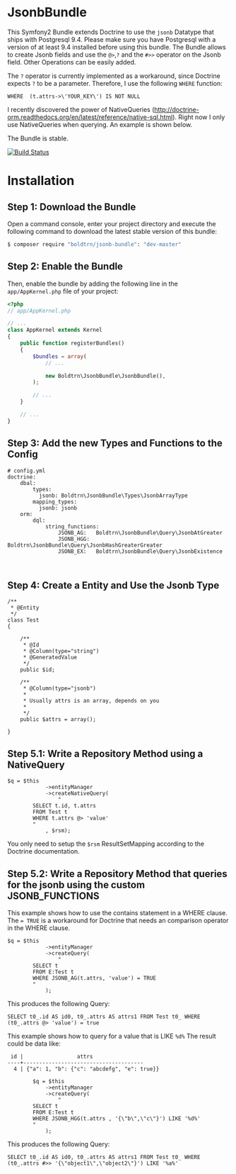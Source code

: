 JsonbBundle
============

This Symfony2 Bundle extends Doctrine to use the `jsonb` Datatype that ships with Postgresql 9.4.
Please make sure you have Postgresql with a version of at least 9.4 installed before using this bundle.
The Bundle allows to create Jsonb fields and use the `@>`,`?` and the `#>>` operator on the Jsonb field.
Other Operations can be easily added.

The `?` operator is currently implemented as a workaround, since Doctrine expects `?` to be a parameter. Therefore, I use the following `WHERE` function: 
 ```
 WHERE  (t.attrs->\'YOUR_KEY\') IS NOT NULL
 ```

I recently discovered the power of NativeQueries (http://doctrine-orm.readthedocs.org/en/latest/reference/native-sql.html).
Right now I only use NativeQueries when querying. An example is shown below.

The Bundle is stable.

[![Build Status](https://travis-ci.org/boldtrn/JsonbBundle.svg?branch=master)](https://travis-ci.org/boldtrn/JsonbBundle)

Installation
============

Step 1: Download the Bundle
---------------------------

Open a command console, enter your project directory and execute the
following command to download the latest stable version of this bundle:

```bash
$ composer require "boldtrn/jsonb-bundle": "dev-master"
```

Step 2: Enable the Bundle
-------------------------

Then, enable the bundle by adding the following line in the `app/AppKernel.php`
file of your project:

```php
<?php
// app/AppKernel.php

// ...
class AppKernel extends Kernel
{
    public function registerBundles()
    {
        $bundles = array(
            // ...

            new Boldtrn\JsonbBundle\JsonbBundle(),
        );

        // ...
    }

    // ...
}
```

Step 3: Add the new Types and Functions to the Config
-------------------------

```
# config.yml
doctrine:
    dbal:
        types:
          jsonb: Boldtrn\JsonbBundle\Types\JsonbArrayType
        mapping_types:
          jsonb: jsonb
    orm:
        dql:
            string_functions:
                JSONB_AG:   Boldtrn\JsonbBundle\Query\JsonbAtGreater
                JSONB_HGG:  Boldtrn\JsonbBundle\Query\JsonbHashGreaterGreater
                JSONB_EX:   Boldtrn\JsonbBundle\Query\JsonbExistence
                


```

Step 4: Create a Entity and Use the Jsonb Type
-------------------------

```
/**
 * @Entity
 */
class Test
{

    /**
     * @Id
     * @Column(type="string")
     * @GeneratedValue
     */
    public $id;

    /**
     * @Column(type="jsonb")
     *
     * Usually attrs is an array, depends on you
     *
     */
    public $attrs = array();

}
```
Step 5.1: Write a Repository Method using a NativeQuery 
-------------------------

```
$q = $this
            ->entityManager
            ->createNativeQuery(
                "
        SELECT t.id, t.attrs
        FROM Test t
        WHERE t.attrs @> 'value'
        "
            , $rsm);
```  

You only need to setup the `$rsm` ResultSetMapping according to the Doctrine documentation.

Step 5.2: Write a Repository Method that queries for the jsonb using the custom JSONB_FUNCTIONS 
-------------------------

This example shows how to use the contains statement in a WHERE clause. 
The `= TRUE` is a workaround for Doctrine that needs an comparison operator in the WHERE clause.

```
$q = $this
            ->entityManager
            ->createQuery(
                "
        SELECT t
        FROM E:Test t
        WHERE JSONB_AG(t.attrs, 'value') = TRUE
        "
            );
```            

This produces the following Query:
```
SELECT t0_.id AS id0, t0_.attrs AS attrs1 FROM Test t0_ WHERE (t0_.attrs @> 'value') = true
```

This example shows how to query for a value that is LIKE `%d%`
The result could be data like:
 ```
  id |                 attrs                 
 ----+--------------------------------------
   4 | {"a": 1, "b": {"c": "abcdefg", "e": true}}
 ```


```
        $q = $this
            ->entityManager
            ->createQuery(
                "
        SELECT t
        FROM E:Test t
        WHERE JSONB_HGG(t.attrs , '{\"b\",\"c\"}') LIKE '%d%'
        "
            );
```

This produces the following Query:
```
SELECT t0_.id AS id0, t0_.attrs AS attrs1 FROM Test t0_ WHERE (t0_.attrs #>> '{\"object1\",\"object2\"}') LIKE '%a%'
```